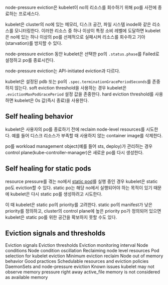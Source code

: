 node-pressure eviction은 kubelet이 no의 리소스를 회수하기 위해 po를 사전에 종료하는 프로세스다.

kubelet은 cluster의 no에 있는 메모리, 디스크 공간, 파일 시스템 inode와 같은 리소스를 모니터링한다. 이러한 리소스 중 하나 이상이 특정 소비 레벨에 도달하면 kubelet은 no에 있는 하나 이상의 po를 선제적으로 실패시켜 리소스를 회수하고 기아(starvation)를 방지할 수 있다.

node-pressure eviction 동안 kubelet은 선택한 po의 `.status.phase`를 Failed로 설정하고 po를 종료시킨다.

node-pressure eviction는 API-initiated eviction과 다르다.

kubelet은 설정된 pdb 또는 po의 `.spec.terminationGracePeriodSeconds`를 존중하지 않는다. soft eviction threshold을 사용하는 경우 kubelet은 `.evictionMaxPodGracePeriod` 설정 값을 존중한다. hard eviction threshold를 사용하면 kubelet은 0s 값(즉시 종료)을 사용한다.

## Self healing behavior
kubelet은 사용자의 po를 종료하기 전에 reclaim node-level resources를 시도한다. 예를 들어 디스크 리소스가 부족할 때 사용하지 않는 container image를 삭제한다.

po를 workload management object(예를 들어 sts, deploy)가 관리하는 경우 control plane(kube-controller-manager)은 새로운 po를 다시 생성한다.

## Self healing for static pods
resource pressure를 겪는 no에서 [static pod](https://kubernetes.io/docs/concepts/workloads/pods/#static-pods)를 실행 중인 경우 kubelet은 static po도 eviction할 수 있다. static po는 해당 no에서 실행되어야 하는 목적이 있기 때문에 kubelet은 다시 static po를 생성하려고 시도한다.

이 때 kubelet은 static po의 priority를 고려한다. static po의 manifest가 낮은 priority를 정의하고, cluster의 control plane에 높은 priority po가 정의되어 있으면 kubelet은 static po를 위한 공간을 확보하지 못할 수도 있다.

## Eviction signals and thresholds
Eviction signals
Eviction thresholds
Eviction monitoring interval
Node conditions
Node condition oscillation
Reclaiming node level resources
Pod selection for kubelet eviction
Minimum eviction reclaim
Node out of memory behavior
Good practices
Schedulable resources and eviction policies
DaemonSets and node-pressure eviction
Known issues
kubelet may not observe memory pressure right away
active_file memory is not considered as available memory